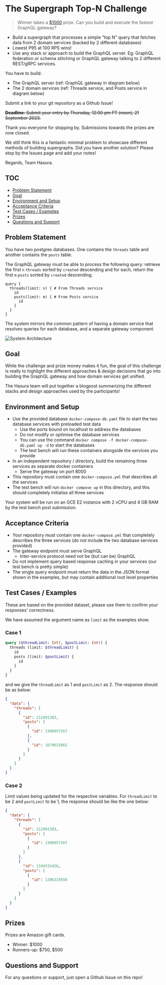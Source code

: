 # The Supergraph Top-N Challenge

> Winner takes a [$1000](#prizes) prize. Can you build and execute the fastest GraphQL gateway?

- Build a supergraph that processes a simple “top N” query that fetches data from 2 domain services (backed by 2 different databases)
- Lowest P95 at 100 RPS wins!
- Use any stack or approach to build the GraphQL server.
Eg: GraphQL federation or schema stitching or GraphQL gateway talking to 2 different REST/gRPC services.

You have to build:
- The GraphQL server (ref: GraphQL gateway in diagram below)
- The 2 domain services (ref: Threads service, and Posts service in diagram below)

Submit a link to your git repository as a Github Issue!

~~**Deadline**: Submit your entry by Thursday, 12:00 pm PT (noon), 21 September 2023.~~

Thank you everyone for stopping by. Submissions towards the prizes are now closed.

We still think this is a fantastic minimal problem to showcase different methods of building supergraphs. Did you have another solution? Please stop by the Issues page and add your notes!

Regards, Team Hasura.

## TOC

- [Problem Statement](#problem-statement)
- [Goal](#goal)
- [Environment and Setup](#environment-and-setup)
- [Acceptance Criteria](#acceptance-criteria)
- [Test Cases / Examples](#test-cases--examples)
- [Prizes](#prizes)
- [Questions and Support](#questions-and-support)

## Problem Statement

You have two postgres databases. One contains the `threads` table and another contains the `posts` table.

The GraphQL gateway must be able to process the following query: retrieve the first `n` `threads` sorted by `created` descending and for each, return the first `m` `posts` sorted by `created` descending.

```
query {
  threads(limit: n) { # From Threads service
    id
    posts(limit: m) { # From Posts service
      id
    }
  }
}
```

The system mirrors the common pattern of having a domain service that resolves queries for each database, and a separate gateway component.

![System Architecture](https://github.com/hasura/graphqlconf-top-n-challenge/blob/efd453fd0a4bb2334cc5e7bc02d2a0ea90301795/architecture.png)

## Goal

While the challenge and prize money makes it fun, the goal of this challenge is really to highlight the different approaches & design decisions that go into building the GraphQL gateway and how domain services get unified.

The Hasura team will put together a blogpost summarizing the different stacks and design approaches used by the participants!

## Environment and Setup

- Use the provided database `docker-compose-db.yaml` file to start the two database services with preloaded test data
  - Use the ports bound on localhost to address the databases
  - Do not modify or optimise the database services
  - You can use the command `docker compose -f docker-compose-db.yaml up -d` to start the databases
  - The test bench will run these containers alongside the services you provide
- In an independent repository / directory, build the remaining three services as separate docker containers
  - Serve the gateway on port 8000
- This repository must contain one `docker-compose.yml` that describes all the services
- The test bench will run `docker compose up` in this directory, and this should completely initialise all three services

Your system will be run on an GCE E2 instance with 2 vCPU and 4 GB RAM by the test bench post submission.

## Acceptance Criteria

- Your repository must contain one `docker-compose.yml` that completely describes the three services (do not include the two database services provided)
- The gateway endpoint must serve GraphQL
  - Inter-service protocol need not be (but can be) GraphQL
- Do not implement query based response caching in your services (our test bench is pretty simple)
- The single query endpoint must return the data in the JSON format shown in the examples, but may contain additional root level properties

## Test Cases / Examples

These are based on the provided dataset, please use them to confirm your responses' correctness.

We have assumed the argument name as `limit` as the examples show.

### Case 1

```graphql
query ($threadLimit: Int!, $postLimit: Int!) {
  threads (limit: $threadLimit) {
    id
    posts (limit: $postLimit) {
      id
    }
  }
}
```

and we give the `threadLimit` as 1 and `postLimit` as 2. The response should be as below:

```json
{
  "data": {
    "threads": [
      {
        "id": 212991383,
        "posts": [
          {
            "id": 1300957267
          },
          {
            "id": 1679625662
          }
        ]
      }
    ]
  }
}
```

### Case 2

Limit values being updated for the respective variables. For `threadLimit` to be 2 and `postLimit` to be 1, the response should be like the one below:

```json
{
  "data": {
    "threads": [
      {
        "id": 212991383,
        "posts": [
          {
            "id": 1300957267
          }
        ]
      },
      {
        "id": 1194533456,
        "posts": [
          {
            "id": 1206315650
          }
        ]
      }
    ]
  }
}
```

## Prizes

Prizes are Amazon gift cards.

- Winner: $1000
- Runners-up: $750, $500

## Questions and Support

For any questions or support, just open a Github Issue on this repo!
